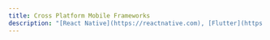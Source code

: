 ```yaml
---
title: Cross Platform Mobile Frameworks
description: "[React Native](https://reactnative.com), [Flutter](https://flutter.dev/) and [Xamarin](https://visualstudio.microsoft.com/xamarin/) are most interesting to me.  It is the holy grail for developers, but not an easy task to achieve."
---
```


